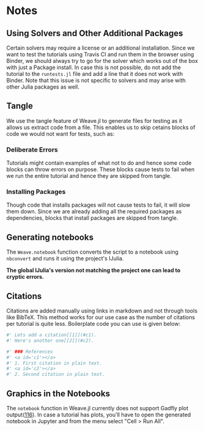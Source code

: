 # Notes

## Using Solvers and Other Additional Packages

Certain solvers may require a license or an additional installation. Since we want to test the tutorials using Travis CI and run them in the browser using Binder, we should always try to go for the solver which works out of the box with just a Package install. In case this is not possible, do not add the tutorial to the `runtests.jl` file and add a line that it does not work with Binder. Note that this issue is not specific to solvers and may arise with other Julia packages as well.

## Tangle

We use the tangle feature of Weave.jl to generate files for testing as it allows us extract code from a file.
This enables us to skip cetains blocks of code we would not want for tests, such as:

### Deliberate Errors

Tutorials might contain examples of what not to do and hence some code blocks can throw errors on purpose. These blocks cause tests to fail when we run the entire tutorial and hence they are skipped from tangle.

### Installing Packages

Though code that installs packages will not cause tests to fail, it will slow them down. Since we are already adding all the required packages as dependencies, blocks that install packages are skipped from tangle.

## Generating notebooks

The `Weave.notebook` function converts the script to a notebook using `nbconvert` and runs it using
the project's IJulia.  

**The global IJulia's version not matching the project one can lead to cryptic errors.**

## Citations

Citations are added manually using links in markdown and not through tools like BibTeX. This method works for our use case as the number of citations per tutorial is quite less. Boilerplate code you can use is given below:

```julia
#' Lets add a citation[[1]](#c1).
#' Here's another one[[2]](#c2).

#' ### References
#' <a id='c1'></a>
#' 1. First citation in plain text.
#' <a id='c2'></a>
#' 2. Second citation in plain text.
```

## Graphics in the Notebooks

The `notebook` function in Weave.jl currently does not support Gadfly plot output([116](https://github.com/mpastell/Weave.jl/issues/116)). In case a tutorial has plots, you'll have to open the generated notebook in Jupyter and from the menu select "Cell > Run All".
